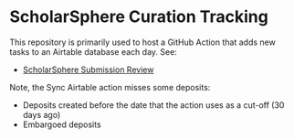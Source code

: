 # ScholarSphere Curation Tracking

This repository is primarily used to host a GitHub Action that adds new tasks to an Airtable database each day. See:

- [ScholarSphere Submission Review](https://airtable.com/appDpmUjoSLxLZjAz/tblJ9hOdaZePKFg3S/viwKLXfSf5deWJeC7?blocks=hide)

Note, the Sync Airtable action misses some deposits:

- Deposits created before the date that the action uses as a cut-off (30 days ago)
- Embargoed deposits
